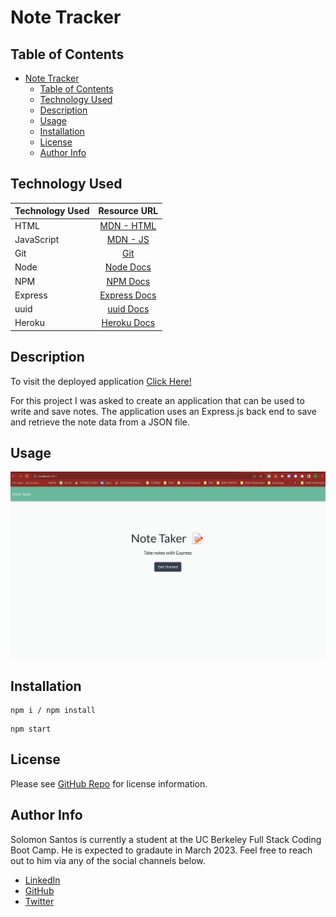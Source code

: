 # Note Tracker

## Table of Contents
- [Note Tracker](#note-tracker)
  - [Table of Contents](#table-of-contents)
  - [Technology Used](#technology-used)
  - [Description](#description)
  - [Usage](#usage)
  - [Installation](#installation)
  - [License](#license)
  - [Author Info](#author-info)

## Technology Used


| Technology Used |                              Resource URL                               |
| --------------- | :---------------------------------------------------------------------: |
| HTML            |     [MDN - HTML](https://developer.mozilla.org/en-US/docs/Web/HTML)     |
| JavaScript      |   [MDN - JS](https://developer.mozilla.org/en-US/docs/Web/JavaScript)   |
| Git             |                       [Git](https://git-scm.com/)                       |
| Node            |                [Node Docs](https://nodejs.org/en/docs/)                 |
| NPM             |                   [NPM Docs](https://docs.npmjs.com/)                   |
| Express         |                 [Express Docs](https://expressjs.com/)                  |
| uuid            | [uuid Docs](https://github.com/uuidjs/uuid#uuidv1options-buffer-offset) |
| Heroku          |    [Heroku Docs](https://devcenter.heroku.com/categories/reference)     |


## Description
To visit the deployed application [Click Here!](https://still-ridge-87480.herokuapp.com/)

For this project I was asked to create an application that can be used to write and save notes. The application uses an Express.js back end to save and retrieve the note data from a JSON file.

## Usage

![Note Tracker Demo Gif](public/assets/images/noteTracker_Demo.gif)

## Installation

```
npm i / npm install
```

```'
npm start
```

## License

Please see [GitHub Repo](https://github.com/captaiiinsolo/noteTaker) for license information.

## Author Info

Solomon Santos is currently a student at the UC Berkeley Full Stack Coding Boot Camp. He is expected to gradaute in March 2023. Feel free to reach out to him via any of the social channels below.

- [LinkedIn](https://www.linkedin.com/in/solomon-santos)
- [GitHub](https://www.github.com/captaiiinsolo)
- [Twitter](https://twitter.com/captaiiinsolo)


